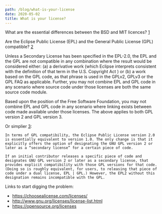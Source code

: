 ```yaml
---
path: /blog/what-is-your-license
date: 2020-05-02
title: What is your license?
---
```


What are the essential differences between the BSD and MIT licences? [1](https://opensource.stackexchange.com/q/217)

Are the Eclipse Public License (EPL) and the General Public License (GPL) compatible? [2](https://www.eclipse.org/legal/epl-2.0/faq.php#h.sfzscklic49g)

Unless a Secondary License has been specified in the EPL-2.0, the EPL and the GPL are not compatible in any combination where the result would be considered either: (a) a derivative work (which Eclipse interprets consistent with the definition of that term in the U.S. Copyright Act ) or (b) a work based on the GPL code, as that phrase is used in the GPLv2, GPLv3 or the GPL FAQ as applicable. Further, you may not combine EPL and GPL code in any scenario where source code under those licenses are both the same source code module.

Based upon the position of the Free Software Foundation, you may not combine EPL and GPL code in any scenario where linking exists between code made available under those licenses. The above applies to both GPL version 2 and GPL version 3.

Or simplier [3](http://www.gnu.org/licenses/license-list.html#GPLIncompatibleLicenses):


    In terms of GPL compatibility, the Eclipse Public License version 2.0 is essentially equivalent to version 1.0. The only change is that it explicitly offers the option of designating the GNU GPL version 2 or later as a “secondary license” for a certain piece of code.

    If an initial contributor releases a specific piece of code and designates GNU GPL version 2 or later as a secondary license, that provides explicit compatibility with those GPL versions for that code. (Doing so is roughly equivalent, for users, to releasing that piece of code under a dual license, EPL | GPL.) However, the EPL2 without this designation remains incompatible with the GPL.


Links to start digging the problem:

- https://choosealicense.com/licenses/
- http://www.gnu.org/licenses/license-list.html
- https://opensource.org/licenses